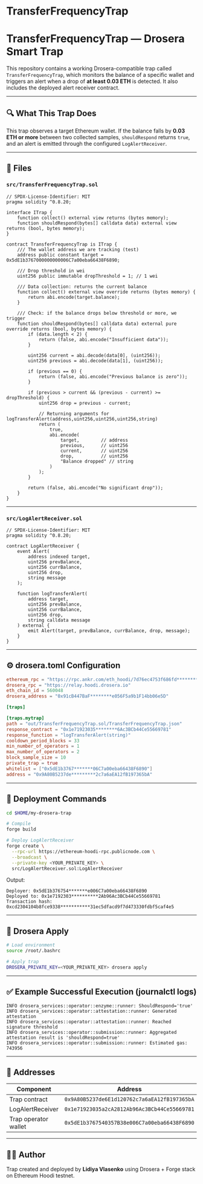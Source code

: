 # TransferFrequencyTrap
# TransferFrequencyTrap — Drosera Smart Trap

This repository contains a working Drosera-compatible trap called `TransferFrequencyTrap`, which monitors the balance of a specific wallet and triggers an alert when a drop of **at least 0.03 ETH** is detected. It also includes the deployed alert receiver contract.

---

## 🔍 What This Trap Does

This trap observes a target Ethereum wallet. If the balance falls by **0.03 ETH or more** between two collected samples, `shouldRespond` returns `true`, and an alert is emitted through the configured `LogAlertReceiver`.

---

## 📁 Files

### `src/TransferFrequencyTrap.sol`

```solidity
// SPDX-License-Identifier: MIT
pragma solidity ^0.8.20;

interface ITrap {
    function collect() external view returns (bytes memory);
    function shouldRespond(bytes[] calldata data) external view returns (bool, bytes memory);
}

contract TransferFrequencyTrap is ITrap {
    /// The wallet address we are tracking (test)
    address public constant target = 0x5dE1b3767000000000006C7a00eba66438F6890;

    /// Drop threshold in wei
    uint256 public immutable dropThreshold = 1; // 1 wei

    /// Data collection: returns the current balance
    function collect() external view override returns (bytes memory) {
        return abi.encode(target.balance);
    }

    /// Check: if the balance drops below threshold or more, we trigger
    function shouldRespond(bytes[] calldata data) external pure override returns (bool, bytes memory) {
        if (data.length < 2) {
            return (false, abi.encode("Insufficient data"));
        }

        uint256 current = abi.decode(data[0], (uint256));
        uint256 previous = abi.decode(data[1], (uint256));

        if (previous == 0) {
            return (false, abi.encode("Previous balance is zero"));
        }

        if (previous > current && (previous - current) >= dropThreshold) {
            uint256 drop = previous - current;

            // Returning arguments for logTransferAlert(address,uint256,uint256,uint256,string)
            return (
                true,
                abi.encode(
                    target,        // address
                    previous,      // uint256
                    current,       // uint256
                    drop,          // uint256
                    "Balance dropped" // string
                )
            );
        }

        return (false, abi.encode("No significant drop"));
    }
} 

```

---

### `src/LogAlertReceiver.sol`

```solidity
// SPDX-License-Identifier: MIT
pragma solidity ^0.8.20;

contract LogAlertReceiver {
    event Alert(
        address indexed target,
        uint256 prevBalance,
        uint256 currBalance,
        uint256 drop,
        string message
    );

    function logTransferAlert(
        address target,
        uint256 prevBalance,
        uint256 currBalance,
        uint256 drop,
        string calldata message
    ) external {
        emit Alert(target, prevBalance, currBalance, drop, message);
    }
}
```

---

## ⚙️ drosera.toml Configuration

```toml
ethereum_rpc = "https://rpc.ankr.com/eth_hoodi/7d76ec4753f686fd*****************fee849faf82277de80688a850951a6"
drosera_rpc = "https://relay.hoodi.drosera.io"
eth_chain_id = 560048
drosera_address = "0x91cB447BaF********e056F5a9b1F14bb06e5D"

[traps]

[traps.mytrap]
path = "out/TransferFrequencyTrap.sol/TransferFrequencyTrap.json"
response_contract = "0x1e71923035********6Ac3BCb44Ce55669781"
response_function = "logTransferAlert(string)"
cooldown_period_blocks = 33
min_number_of_operators = 1
max_number_of_operators = 2
block_sample_size = 10
private_trap = true
whitelist = ["0x5dE1b3767*******06C7a00eba66438F6890"]
address = "0x9A80B5237de*********2c7a6aEA12fB197365bA"
```

---

## 🚀 Deployment Commands

```bash
cd $HOME/my-drosera-trap

# Compile
forge build

# Deploy LogAlertReceiver
forge create \
  --rpc-url https://ethereum-hoodi-rpc.publicnode.com \
  --broadcast \
  --private-key <YOUR_PRIVATE_KEY> \
  src/LogAlertReceiver.sol:LogAlertReceiver
```

Output:

```
Deployer: 0x5dE1b376754*******e006C7a00eba66438F6890
Deployed to: 0x1e7192303**********2Ab96Ac3BCb44Ce55669781
Transaction hash: 0xcd2304104b8fce9338***********31ec5dfacd9f7d473330fdbf5caf4e5
```

---

## 🧪 Drosera Apply

```bash
# Load environment
source /root/.bashrc

# Apply trap
DROSERA_PRIVATE_KEY=<YOUR_PRIVATE_KEY> drosera apply
```

---

## ✅ Example Successful Execution (journalctl logs)

```
INFO drosera_services::operator::enzyme::runner: ShouldRespond='true'
INFO drosera_services::operator::attestation::runner: Generated attestation
INFO drosera_services::operator::attestation::runner: Reached signature threshold
INFO drosera_services::operator::submission::runner: Aggregated attestation result is 'shouldRespond=true'
INFO drosera_services::operator::submission::runner: Estimated gas: 743956
```

---

## 📡 Addresses

| Component             | Address |
|----------------------|---------|
| Trap contract         | `0x9A80B5237de6E1d120762c7a6aEA12fB197365bA` |
| LogAlertReceiver      | `0x1e71923035a2cA2812Ab96Ac3BCb44Ce55669781` |
| Trap operator wallet  | `0x5dE1b3767540357B38e006C7a00eba66438F6890` |

---

## 👨‍💻 Author

Trap created and deployed by **Lidiya Vlasenko** using Drosera + Forge stack on Ethereum Hoodi testnet.
